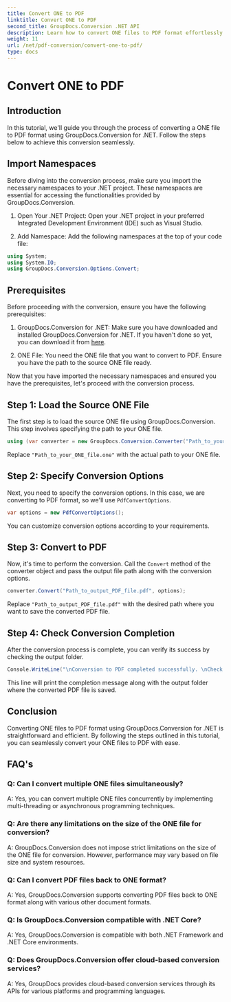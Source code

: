 ```yaml
---
title: Convert ONE to PDF
linktitle: Convert ONE to PDF
second_title: GroupDocs.Conversion .NET API
description: Learn how to convert ONE files to PDF format effortlessly using GroupDocs.Conversion for .NET. Follow our step-by-step guide.
weight: 11
url: /net/pdf-conversion/convert-one-to-pdf/
type: docs
---
```

# Convert ONE to PDF

## Introduction

In this tutorial, we'll guide you through the process of converting a ONE file to PDF format using GroupDocs.Conversion for .NET. Follow the steps below to achieve this conversion seamlessly.

## Import Namespaces

Before diving into the conversion process, make sure you import the necessary namespaces to your .NET project. These namespaces are essential for accessing the functionalities provided by GroupDocs.Conversion.

1. Open Your .NET Project: Open your .NET project in your preferred Integrated Development Environment (IDE) such as Visual Studio.

2. Add Namespace: Add the following namespaces at the top of your code file:

```csharp
using System;
using System.IO;
using GroupDocs.Conversion.Options.Convert;
```

## Prerequisites

Before proceeding with the conversion, ensure you have the following prerequisites:

1. GroupDocs.Conversion for .NET: Make sure you have downloaded and installed GroupDocs.Conversion for .NET. If you haven't done so yet, you can download it from [here](https://releases.groupdocs.com/conversion/net/).

2. ONE File: You need the ONE file that you want to convert to PDF. Ensure you have the path to the source ONE file ready.

Now that you have imported the necessary namespaces and ensured you have the prerequisites, let's proceed with the conversion process.

## Step 1: Load the Source ONE File

The first step is to load the source ONE file using GroupDocs.Conversion. This step involves specifying the path to your ONE file.

```csharp
using (var converter = new GroupDocs.Conversion.Converter("Path_to_your_ONE_file.one"))
```

Replace `"Path_to_your_ONE_file.one"` with the actual path to your ONE file.

## Step 2: Specify Conversion Options

Next, you need to specify the conversion options. In this case, we are converting to PDF format, so we'll use `PdfConvertOptions`.

```csharp
var options = new PdfConvertOptions();
```

You can customize conversion options according to your requirements.

## Step 3: Convert to PDF

Now, it's time to perform the conversion. Call the `Convert` method of the converter object and pass the output file path along with the conversion options.

```csharp
converter.Convert("Path_to_output_PDF_file.pdf", options);
```

Replace `"Path_to_output_PDF_file.pdf"` with the desired path where you want to save the converted PDF file.

## Step 4: Check Conversion Completion

After the conversion process is complete, you can verify its success by checking the output folder.

```csharp
Console.WriteLine("\nConversion to PDF completed successfully. \nCheck output in {0}", outputFolder);
```

This line will print the completion message along with the output folder where the converted PDF file is saved.

## Conclusion

Converting ONE files to PDF format using GroupDocs.Conversion for .NET is straightforward and efficient. By following the steps outlined in this tutorial, you can seamlessly convert your ONE files to PDF with ease.

## FAQ's

### Q: Can I convert multiple ONE files simultaneously?

A: Yes, you can convert multiple ONE files concurrently by implementing multi-threading or asynchronous programming techniques.

### Q: Are there any limitations on the size of the ONE file for conversion?

A: GroupDocs.Conversion does not impose strict limitations on the size of the ONE file for conversion. However, performance may vary based on file size and system resources.

### Q: Can I convert PDF files back to ONE format?

A: Yes, GroupDocs.Conversion supports converting PDF files back to ONE format along with various other document formats.

### Q: Is GroupDocs.Conversion compatible with .NET Core?

A: Yes, GroupDocs.Conversion is compatible with both .NET Framework and .NET Core environments.

### Q: Does GroupDocs.Conversion offer cloud-based conversion services?

A: Yes, GroupDocs provides cloud-based conversion services through its APIs for various platforms and programming languages.
